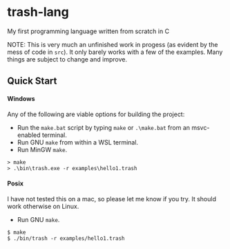 # trash-lang

My first programming language written from scratch in C

NOTE: This is very much an unfinished work in progess (as evident by the mess of code in `src`). It only barely works with a few of the examples. Many things are subject to change and improve.

## Quick Start

#### Windows

Any of the following are viable options for building the project:

- Run the `make.bat` script by typing `make` or `.\make.bat` from an msvc-enabled terminal.
- Run GNU `make` from within a WSL terminal.
- Run MinGW `make`.

```console
> make
> .\bin\trash.exe -r examples\hello1.trash
```

#### Posix

I have not tested this on a mac, so please let me know if you try. It should work otherwise on Linux.

- Run GNU `make`.

```console
$ make
$ ./bin/trash -r examples/hello1.trash
```
